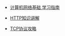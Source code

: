 

- [计算机网络基础 学习指南](https://www.jianshu.com/p/45d27f3e1196)

- [HTTP知识讲解](https://www.jianshu.com/p/a6d086a3997d)

- [TCP协议攻略](https://www.jianshu.com/p/65605622234b)

